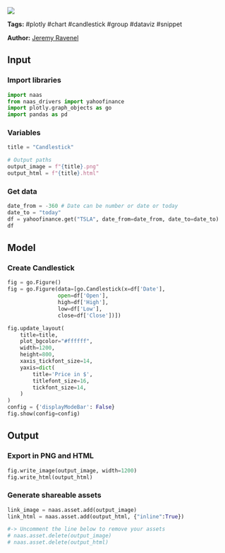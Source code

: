 <a href="https://app.naas.ai/user-redirect/naas/downloader?url=https://raw.githubusercontent.com/jupyter-naas/awesome-notebooks/master/Plotly/Plotly_Create_Candlestick.ipynb" target="_parent"><img src="https://naasai-public.s3.eu-west-3.amazonaws.com/open_in_naas.svg"/></a>

**Tags:** #plotly #chart #candlestick #group #dataviz #snippet

**Author:** [Jeremy Ravenel](https://www.linkedin.com/in/ACoAAAJHE7sB5OxuKHuzguZ9L6lfDHqw--cdnJg/)

## Input

### Import libraries


```python
import naas
from naas_drivers import yahoofinance
import plotly.graph_objects as go
import pandas as pd
```

### Variables


```python
title = "Candlestick"

# Output paths
output_image = f"{title}.png"
output_html = f"{title}.html"
```

### Get data


```python
date_from = -360 # Date can be number or date or today
date_to = "today"
df = yahoofinance.get("TSLA", date_from=date_from, date_to=date_to)
df
```

## Model

### Create Candlestick


```python
fig = go.Figure()
fig = go.Figure(data=[go.Candlestick(x=df['Date'],
                open=df['Open'],
                high=df['High'],
                low=df['Low'],
                close=df['Close'])])

fig.update_layout(
    title=title,
    plot_bgcolor="#ffffff",
    width=1200,
    height=800,
    xaxis_tickfont_size=14,
    yaxis=dict(
        title='Price in $',
        titlefont_size=16,
        tickfont_size=14,
    )
)
config = {'displayModeBar': False}
fig.show(config=config)
```

## Output

### Export in PNG and HTML


```python
fig.write_image(output_image, width=1200)
fig.write_html(output_html)
```

### Generate shareable assets


```python
link_image = naas.asset.add(output_image)
link_html = naas.asset.add(output_html, {"inline":True})

#-> Uncomment the line below to remove your assets
# naas.asset.delete(output_image)
# naas.asset.delete(output_html)
```
